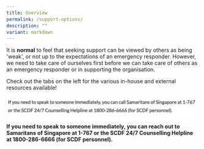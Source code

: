 ```yaml
---
title: Overview
permalink: /support-options/
description: ""
variant: markdown
---
```

It is **normal** to feel that seeking support can be viewed by others as being 'weak', or not up to the expectations of an emergency responder. However, we need to take care of ourselves first before we can take care of others as an emergency responder or in supporting the organisation. 

Check out the tabs on the left for the various in-house and external resources available!

![](/images/Overview_helpline.jpg)

**If you need to speak to someone immediately, you can reach out to Samaritans of Singapore at 1-767 or the SCDF 24/7 Counselling Helpline at 1800-286-6666 (for SCDF personnel).**